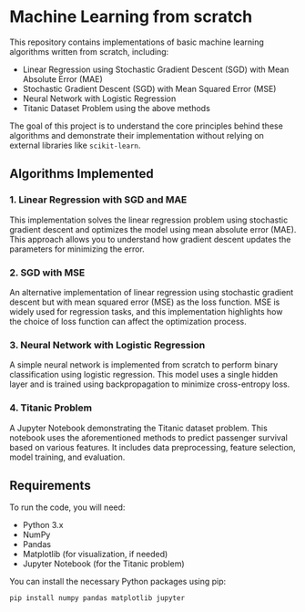 # Machine Learning from scratch

This repository contains implementations of basic machine learning algorithms written from scratch, including:

- Linear Regression using Stochastic Gradient Descent (SGD) with Mean Absolute Error (MAE)
- Stochastic Gradient Descent (SGD) with Mean Squared Error (MSE)
- Neural Network with Logistic Regression
- Titanic Dataset Problem using the above methods

The goal of this project is to understand the core principles behind these algorithms and demonstrate their implementation without relying on external libraries like `scikit-learn`.

## Algorithms Implemented

### 1. Linear Regression with SGD and MAE
This implementation solves the linear regression problem using stochastic gradient descent and optimizes the model using mean absolute error (MAE). This approach allows you to understand how gradient descent updates the parameters for minimizing the error.

### 2. SGD with MSE
An alternative implementation of linear regression using stochastic gradient descent but with mean squared error (MSE) as the loss function. MSE is widely used for regression tasks, and this implementation highlights how the choice of loss function can affect the optimization process.

### 3. Neural Network with Logistic Regression
A simple neural network is implemented from scratch to perform binary classification using logistic regression. This model uses a single hidden layer and is trained using backpropagation to minimize cross-entropy loss.

### 4. Titanic Problem
A Jupyter Notebook demonstrating the Titanic dataset problem. This notebook uses the aforementioned methods to predict passenger survival based on various features. It includes data preprocessing, feature selection, model training, and evaluation.

## Requirements

To run the code, you will need:

- Python 3.x
- NumPy
- Pandas
- Matplotlib (for visualization, if needed)
- Jupyter Notebook (for the Titanic problem)

You can install the necessary Python packages using pip:

```bash
pip install numpy pandas matplotlib jupyter
